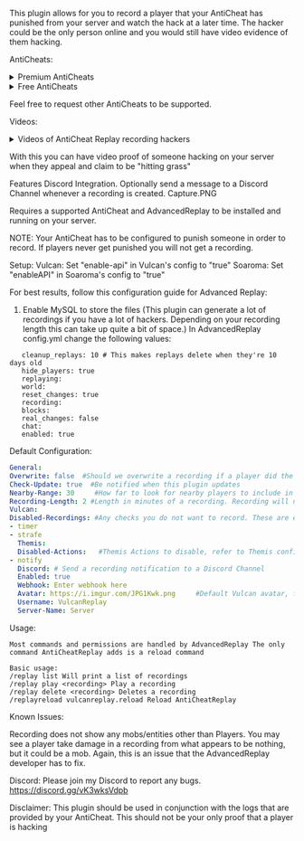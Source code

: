 This plugin allows for you to record a player that your AntiCheat has punished from your server and watch the hack at a later time. The hacker could be the only person online and you would still have video evidence of them hacking.

 AntiCheats:
<details>
  <summary>Premium AntiCheats</summary>
  [Vulcan](https://www.spigotmc.org/resources/fundraiser-vulcan-anti-cheat-advanced-cheat-detection-1-7-1-17-1.83626/)
  [Spartan](https://www.spigotmc.org/resources/spartan-anti-cheat-advanced-cheat-detection-hack-blocker-1-7-2-1-18.25638/)
  [Matrix](https://matrix.rip/)
  [GodsEye](https://www.spigotmc.org/resources/godseye-anticheat-advanced-detection.69595/)
  [Kauri](https://www.spigotmc.org/resources/kauri-anticheat-best-in-class-performance-patches-log4j-removes-closet-cheaters-1-7-10-1-18-1.53721/)
  [Karhu](https://karhu.cc/)
  [Verus](https://verus.ac/)
  [Intave](https://intave.de/)
</details>

<details>
  <summary>Free AntiCheats</summary>
  [Themis](https://www.spigotmc.org/resources/themis-anti-cheat-1-17-1-18-bedrock-support-paper-compatibility-free-optimized.90766/)
  [Soaroma](https://www.spigotmc.org/resources/soaromasac-lightweight-cheat-detection-system.87702/)
  [FlappyAC](https://www.spigotmc.org/resources/flappy-anticheat-1-13-1-17.92180/)
  [AntiCheatReloaded](https://www.spigotmc.org/resources/anticheatreloaded.23799/)
</details>

Feel free to request other AntiCheats to be supported.​

Videos:
<details>
<summary>Videos of AntiCheat Replay recording hackers</summary>
[![Video 1]](https://youtu.be/P88KS4W8IGI)
[![Video 2]](https://youtu.be/YDNmiOYlvq8)
[![Video 3]](https://youtu.be/znMqh0mWuyI)
</details>

With this you can have video proof of someone hacking on your server when they appeal and claim to be "hitting grass"

Features Discord Integration. Optionally send a message to a Discord Channel whenever a recording is created.
Capture.PNG​

Requires a supported AntiCheat and AdvancedReplay to be installed and running on your server.

NOTE: Your AntiCheat has to be configured to punish someone in order to record. If players never get punished you will not get a recording.


Setup:
Vulcan: Set "enable-api" in Vulcan's config to "true"
Soaroma: Set "enableAPI" in Soaroma's config to "true"

For best results, follow this configuration guide for Advanced Replay:

1. Enable MySQL to store the files (This plugin can generate a lot of recordings if you have a lot of hackers. Depending on your recording length this can take up quite a bit of space.)
   In AdvancedReplay config.yml change the following values:
```
   cleanup_replays: 10 # This makes replays delete when they're 10 days old
   hide_players: true
   replaying:
   world:
   reset_changes: true
   recording:
   blocks:
   real_changes: false
   chat:
   enabled: true
```
Default Configuration:
```YAML
General:
Overwrite: false  #Should we overwrite a recording if a player did the same hack on the same date?
Check-Update: true  #Be notified when this plugin updates
Nearby-Range: 30     #How far to look for nearby players to include in the recording? NOTE: The formula is 1/2 of what you put here in each. So it will be 15 blocks in each +x and -x for a total of 30 blocks, etc.
Recording-Length: 2 #Length in minutes of a recording. Recording will not be created until this time has passed from the start of a recording.
Vulcan:
Disabled-Recordings: #Any checks you do not want to record. These are examples, replace/add as many as you want NOTE: Must be lowercase
- timer
- strafe
  Themis:
  Disabled-Actions:   #Themis Actions to disable, refer to Themis config.yml
- notify
  Discord: # Send a recording notification to a Discord Channel
  Enabled: true
  Webhook: Enter webhook here
  Avatar: https://i.imgur.com/JPG1Kwk.png     #Default Vulcan avatar, feel free to change this
  Username: VulcanReplay
  Server-Name: Server
```
Usage:
```
Most commands and permissions are handled by AdvancedReplay The only command AntiCheatReplay adds is a reload command

Basic usage:
/replay list Will print a list of recordings
/replay play <recording> Play a recording
/replay delete <recording> Deletes a recording
/replayreload vulcanreplay.reload Reload AntiCheatReplay
```
Known Issues:

Recording does not show any mobs/entities other than Players. You may see a player take damage in a recording from what appears to be nothing, but it could be a mob. Again, this is an issue that the AdvancedReplay developer has to fix.


Discord:
Please join my Discord to report any bugs.
https://discord.gg/vK3wksVdpb


Disclaimer:
This plugin should be used in conjunction with the logs that are provided by your AntiCheat. This should not be your only proof that a player is hacking